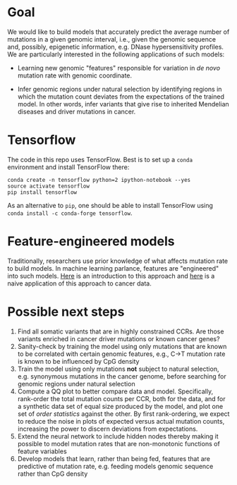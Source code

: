 # Goal 

We would like to build models that accurately predict the average number of mutations in a given genomic interval, i.e., given the genomic sequence and, possibly, epigenetic information, 
e.g. DNase hypersensitivity profiles. We are particularly interested in the following applications of such models: 

* Learning new genomic "features" responsible for variation in *de novo* mutation rate with genomic coordinate. 

* Infer genomic regions under natural selection by identifying regions in which the mutation count deviates 
from the expectations of the trained model. In other words, infer variants that give rise to inherited Mendelian diseases and driver mutations in cancer.

# Tensorflow 

The code in this repo uses TensorFlow. Best is to set up a `conda` environment and install TensorFlow there: 

```
conda create -n tensorflow python=2 ipython-notebook --yes
source activate tensorflow 
pip install tensorflow
```

As an alternative to `pip`, one should be able to install TensorFlow using `conda install -c conda-forge tensorflow`.

# Feature-engineered models 

Traditionally, researchers use prior knowledge of what affects mutation rate to build models. In machine learning parlance, features are "engineered" into such models. 
[Here](http://nbviewer.jupyter.org/github/petermchale/modeling_mutation_counts_using_neural_networks/blob/master/engineer_features/model/model.ipynb) is an introduction 
to this approach
and [here](http://nbviewer.jupyter.org/github/petermchale/modeling_mutation_counts_using_neural_networks/blob/master/engineer_features/data/analysis.ipynb) 
is a naive application of this approach to cancer data. 

# Possible next steps 

1. Find all somatic variants that are in highly constrained CCRs. 
Are those variants enriched in cancer driver mutations or known cancer genes?
1. Sanity-check by training the model using only mutations that are known to be correlated with certain genomic features, e.g., C->T mutation rate 
is known to be influenced by CpG density  
1. Train the model using only mutations **not** subject to natural selection, e.g. synonymous mutations in the cancer genome, before searching for genomic regions under natural selection
1. Compute a QQ plot to better compare data and model. Specifically, rank-order the total mutation counts per CCR, both for the data, 
and for a synthetic data set of equal size produced by the model, 
and plot one set of *order statistics* against the other. 
By first rank-ordering, we expect to reduce the noise in plots of expected versus actual mutation counts, 
increasing the power to discern deviations from expectations.
1. Extend the neural network to include hidden nodes thereby making it possible to model mutation rates that are non-monotonic functions of feature variables
1. Develop models that learn, rather than being fed, features that are predictive of mutation rate, e.g. feeding models genomic sequence rather than CpG density

